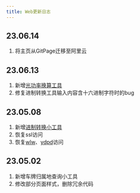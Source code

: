```yaml
---
title: Web更新日志
---
```


## 23.06.14
1. 将主页从GitPage迁移至阿里云

## 23.06.13
1. 新增[光功率换算工具]((https://yuany3721.site/tools#光功率单位转换工具))
2. 修复进制转换工具输入内容含十六进制字符时的bug

## 23.05.08
1. 新增[进制转换小工具](https://yuany3721.site/tools#进制转换工具)
2. 恢复ssl访问
3. 恢复[wlw](https://wlw.yuany3721.site)、[ydpd](https://ydpd.yuany3721.site)访问

## 23.05.02
1. 新增车牌归属地查询小工具
2. 修改部分页面样式，删除冗余代码
